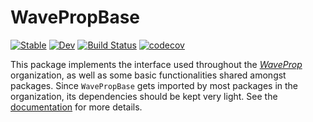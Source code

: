 # WavePropBase

[![Stable](https://img.shields.io/badge/docs-stable-blue.svg)](https://WaveProp.github.io/WavePropBase.jl/stable)
[![Dev](https://img.shields.io/badge/docs-dev-blue.svg)](https://WaveProp.github.io/WavePropBase.jl/dev)
[![Build
Status](https://github.com/WaveProp/WavePropBase/workflows/CI/badge.svg)](https://github.com/WaveProp/WavePropBase.jl/actions)
[![codecov](https://codecov.io/gh/WaveProp/WavePropBase/branch/main/graph/badge.svg?token=codJo03vp6)](https://codecov.io/gh/WaveProp/WavePropBase.jl)

This package implements the interface used throughout the
[*WaveProp*](https://github.com/WaveProp) organization, as well as some basic
functionalities shared amongst packages. Since `WavePropBase` gets imported by
most packages in the organization, its dependencies should be kept very light.
See the [documentation](https://WaveProp.github.io/WavePropBase.jl/stable) for more
details.

